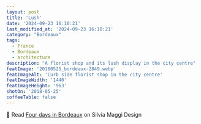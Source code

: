```yaml
---
layout: post
title: 'Lush'
date: '2024-09-23 16:10:21'
last_modified_at: '2024-09-23 16:10:21'
category: "Bordeaux"
tags:
  - France
  - Bordeaux
  - architecture
description: "A florist shop and its lush display in the city centre"
featImage: '20180525_bordeaux-2849.webp'
featImageAlt: 'Curb side florist shop in the city centre'
featImageWidth: '1440'
featImageHeight: '963'
shotOn: '2018-05-25'
coffeeTable: false
---
```

🔗 Read [Four days in Bordeaux](https://silviamaggidesign.com/photography/four-days-in-bordeaux/) on Silvia Maggi Design